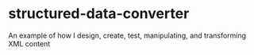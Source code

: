 # structured-data-converter
An example of how I design, create, test, manipulating, and transforming XML content
